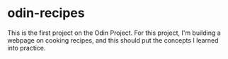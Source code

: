 # odin-recipes
This is the first project on the Odin Project. For this project, I'm building a webpage on cooking recipes, and this should put the concepts I learned into practice.
